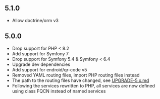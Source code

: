 5.1.0
-----

* Allow doctrine/orm v3

5.0.0
-----

* Drop support for PHP < 8.2
* Add support for Symfony 7
* Drop support for Symfony 5.4 & Symfony < 6.4
* Upgrade dev dependencies
* Add support for endroid/qr-code v5
* Removed YAML routing files, import PHP routing files instead
* The path to the routing files have changed, see [UPGRADE-5.x.md](UPGRADE-5.x.md)
* Following the services rewritten to PHP, all services are now defined using class FQCN instead of named services
